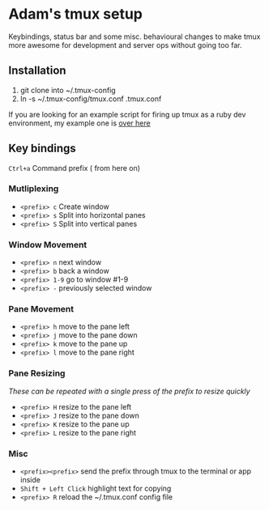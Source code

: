 Adam's tmux setup
=================
Keybindings, status bar and some misc. behavioural changes to make tmux more
awesome for development and server ops without going too far.

Installation
------------
1. git clone into ~/.tmux-config
2. ln -s ~/.tmux-config/tmux.conf .tmux.conf

If you are looking for an example script for firing up tmux as a ruby dev environment, my example one is [over here](http://github.com/AdamWhittingham/pastebit/blob/master/develop.sh)

Key bindings
------------
``Ctrl+a`` Command prefix (<prefix> from here on)

### Mutliplexing
* ``<prefix> c`` Create window
* ``<prefix> s`` Split into horizontal panes
* ``<prefix> S`` Split into vertical panes

### Window Movement
* ``<prefix> n`` next window
* ``<prefix> b`` back a window
* ``<prefix> 1-9`` go to window #1-9
* ``<prefix> -`` previously selected window

### Pane Movement
* ``<prefix> h`` move to the pane left
* ``<prefix> j`` move to the pane down
* ``<prefix> k`` move to the pane up
* ``<prefix> l`` move to the pane right

### Pane Resizing
*These can be repeated with a single press of the prefix to resize quickly*
* ``<prefix> H`` resize to the pane left
* ``<prefix> J`` resize to the pane down
* ``<prefix> K`` resize to the pane up
* ``<prefix> L`` resize to the pane right

### Misc
* ``<prefix><prefix>`` send the prefix through tmux to the terminal or app inside
* ``Shift + Left Click`` highlight text for copying
* ``<prefix> R`` reload the ~/.tmux.conf config file
